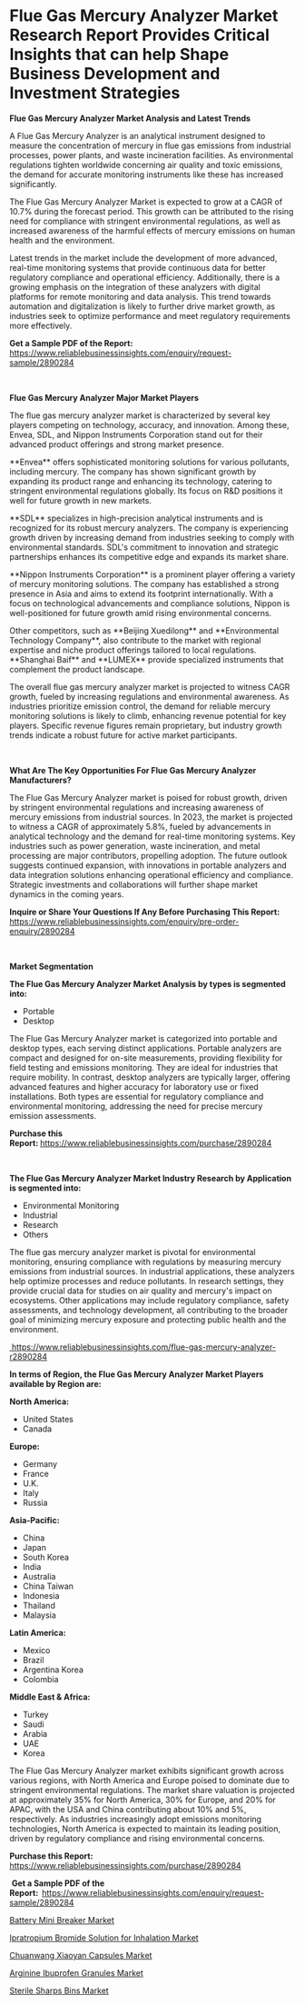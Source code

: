 <p><h1>Flue Gas Mercury Analyzer Market Research Report Provides Critical Insights that can help Shape Business Development and Investment Strategies</h1></p><p><strong>Flue Gas Mercury Analyzer Market Analysis and Latest Trends</strong></p>
<p><p>A Flue Gas Mercury Analyzer is an analytical instrument designed to measure the concentration of mercury in flue gas emissions from industrial processes, power plants, and waste incineration facilities. As environmental regulations tighten worldwide concerning air quality and toxic emissions, the demand for accurate monitoring instruments like these has increased significantly. </p><p>The Flue Gas Mercury Analyzer Market is expected to grow at a CAGR of 10.7% during the forecast period. This growth can be attributed to the rising need for compliance with stringent environmental regulations, as well as increased awareness of the harmful effects of mercury emissions on human health and the environment. </p><p>Latest trends in the market include the development of more advanced, real-time monitoring systems that provide continuous data for better regulatory compliance and operational efficiency. Additionally, there is a growing emphasis on the integration of these analyzers with digital platforms for remote monitoring and data analysis. This trend towards automation and digitalization is likely to further drive market growth, as industries seek to optimize performance and meet regulatory requirements more effectively.</p></p>
<p><strong>Get a Sample PDF of the Report:&nbsp;</strong> <a href="https://www.reliablebusinessinsights.com/enquiry/request-sample/2890284?utm_campaign=75&utm_medium=2&utm_source=Github&utm_content=ia&utm_term=14032025&utm_id=flue-gas-mercury-analyzer">https://www.reliablebusinessinsights.com/enquiry/request-sample/2890284</a></p>
<p>&nbsp;</p>
<p><strong>Flue Gas Mercury Analyzer Major Market Players</strong></p>
<p><p>The flue gas mercury analyzer market is characterized by several key players competing on technology, accuracy, and innovation. Among these, Envea, SDL, and Nippon Instruments Corporation stand out for their advanced product offerings and strong market presence.</p><p>**Envea** offers sophisticated monitoring solutions for various pollutants, including mercury. The company has shown significant growth by expanding its product range and enhancing its technology, catering to stringent environmental regulations globally. Its focus on R&D positions it well for future growth in new markets.</p><p>**SDL** specializes in high-precision analytical instruments and is recognized for its robust mercury analyzers. The company is experiencing growth driven by increasing demand from industries seeking to comply with environmental standards. SDL's commitment to innovation and strategic partnerships enhances its competitive edge and expands its market share.</p><p>**Nippon Instruments Corporation** is a prominent player offering a variety of mercury monitoring solutions. The company has established a strong presence in Asia and aims to extend its footprint internationally. With a focus on technological advancements and compliance solutions, Nippon is well-positioned for future growth amid rising environmental concerns.</p><p>Other competitors, such as **Beijing Xuedilong** and **Environmental Technology Company**, also contribute to the market with regional expertise and niche product offerings tailored to local regulations. **Shanghai Baif** and **LUMEX** provide specialized instruments that complement the product landscape.</p><p>The overall flue gas mercury analyzer market is projected to witness CAGR growth, fueled by increasing regulations and environmental awareness. As industries prioritize emission control, the demand for reliable mercury monitoring solutions is likely to climb, enhancing revenue potential for key players. Specific revenue figures remain proprietary, but industry growth trends indicate a robust future for active market participants.</p></p>
<p>&nbsp;</p>
<p><strong>What Are The Key Opportunities For Flue Gas Mercury Analyzer Manufacturers?</strong></p>
<p><p>The Flue Gas Mercury Analyzer market is poised for robust growth, driven by stringent environmental regulations and increasing awareness of mercury emissions from industrial sources. In 2023, the market is projected to witness a CAGR of approximately 5.8%, fueled by advancements in analytical technology and the demand for real-time monitoring systems. Key industries such as power generation, waste incineration, and metal processing are major contributors, propelling adoption. The future outlook suggests continued expansion, with innovations in portable analyzers and data integration solutions enhancing operational efficiency and compliance. Strategic investments and collaborations will further shape market dynamics in the coming years.</p></p>
<p><strong>Inquire or Share Your Questions If Any Before Purchasing This Report:</strong> <a href="https://www.reliablebusinessinsights.com/enquiry/pre-order-enquiry/2890284?utm_campaign=75&utm_medium=2&utm_source=Github&utm_content=ia&utm_term=14032025&utm_id=flue-gas-mercury-analyzer">https://www.reliablebusinessinsights.com/enquiry/pre-order-enquiry/2890284</a></p>
<p>&nbsp;</p>
<p><strong>Market Segmentation</strong></p>
<p><strong>The Flue Gas Mercury Analyzer Market Analysis by types is segmented into:</strong></p>
<p><ul><li>Portable</li><li>Desktop</li></ul></p>
<p><p>The Flue Gas Mercury Analyzer market is categorized into portable and desktop types, each serving distinct applications. Portable analyzers are compact and designed for on-site measurements, providing flexibility for field testing and emissions monitoring. They are ideal for industries that require mobility. In contrast, desktop analyzers are typically larger, offering advanced features and higher accuracy for laboratory use or fixed installations. Both types are essential for regulatory compliance and environmental monitoring, addressing the need for precise mercury emission assessments.</p></p>
<p><strong>Purchase this Report:&nbsp;</strong><a href="https://www.reliablebusinessinsights.com/purchase/2890284?utm_campaign=75&utm_medium=2&utm_source=Github&utm_content=ia&utm_term=14032025&utm_id=flue-gas-mercury-analyzer">https://www.reliablebusinessinsights.com/purchase/2890284</a></p>
<p>&nbsp;</p>
<p><strong>The Flue Gas Mercury Analyzer Market Industry Research by Application is segmented into:</strong></p>
<p><ul><li>Environmental Monitoring</li><li>Industrial</li><li>Research</li><li>Others</li></ul></p>
<p><p>The flue gas mercury analyzer market is pivotal for environmental monitoring, ensuring compliance with regulations by measuring mercury emissions from industrial sources. In industrial applications, these analyzers help optimize processes and reduce pollutants. In research settings, they provide crucial data for studies on air quality and mercury's impact on ecosystems. Other applications may include regulatory compliance, safety assessments, and technology development, all contributing to the broader goal of minimizing mercury exposure and protecting public health and the environment.</p></p>
<p><a href="https://www.reliablebusinessinsights.com/flue-gas-mercury-analyzer-r2890284?utm_campaign=75&utm_medium=2&utm_source=Github&utm_content=ia&utm_term=14032025&utm_id=flue-gas-mercury-analyzer">&nbsp;https://www.reliablebusinessinsights.com/flue-gas-mercury-analyzer-r2890284</a></p>
<p><strong>In terms of Region, the Flue Gas Mercury Analyzer Market Players available by Region are:</strong></p>
<p>
    <p> <strong> North America: </strong>
        <ul>
            <li>United States</li>
            <li>Canada</li>
        </ul>
        </p> 
    <p> <strong> Europe: </strong>
        <ul>
            <li>Germany</li>
            <li>France</li>
            <li>U.K.</li>
            <li>Italy</li>
            <li>Russia</li>
        </ul>
        </p> 
    <p> <strong> Asia-Pacific: </strong>
        <ul>
            <li>China</li>
            <li>Japan</li>
            <li>South Korea</li>
            <li>India</li>
            <li>Australia</li>
            <li>China Taiwan</li>
            <li>Indonesia</li>
            <li>Thailand</li>
            <li>Malaysia</li>
        </ul>
        </p> 
    <p> <strong> Latin America: </strong>
        <ul>
            <li>Mexico</li>
            <li>Brazil</li>
            <li>Argentina Korea</li>
            <li>Colombia</li>
        </ul>
        </p> 
    <p> <strong> Middle East & Africa: </strong>
        <ul>
            <li>Turkey</li>
            <li>Saudi</li>
            <li>Arabia</li>
            <li>UAE</li>
            <li>Korea</li>
        </ul>
    </p>
    </p>
<p><p>The Flue Gas Mercury Analyzer market exhibits significant growth across various regions, with North America and Europe poised to dominate due to stringent environmental regulations. The market share valuation is projected at approximately 35% for North America, 30% for Europe, and 20% for APAC, with the USA and China contributing about 10% and 5%, respectively. As industries increasingly adopt emissions monitoring technologies, North America is expected to maintain its leading position, driven by regulatory compliance and rising environmental concerns.</p></p>
<p><strong>Purchase this Report: </strong><a href="https://www.reliablebusinessinsights.com/purchase/2890284?utm_campaign=75&utm_medium=2&utm_source=Github&utm_content=ia&utm_term=14032025&utm_id=flue-gas-mercury-analyzer">https://www.reliablebusinessinsights.com/purchase/2890284</a></p>
<p>&nbsp;<strong>Get a Sample PDF of the Report:&nbsp;&nbsp;</strong><a href="https://www.reliablebusinessinsights.com/enquiry/request-sample/2890284?utm_campaign=75&utm_medium=2&utm_source=Github&utm_content=ia&utm_term=14032025&utm_id=flue-gas-mercury-analyzer">https://www.reliablebusinessinsights.com/enquiry/request-sample/2890284</a></p>
<p><strong></strong></p>
<p><p><a href="https://github.com/abuegalawixo/Market-Research-Report-List-1/blob/main/battery-mini-breaker-market.md?utm_campaign=75&utm_medium=2&utm_source=Github&utm_content=ia&utm_term=14032025&utm_id=flue-gas-mercury-analyzer">Battery Mini Breaker Market</a></p><p><a href="https://github.com/cernkomlkawi/Market-Research-Report-List-1/blob/main/ipratropium-bromide-solution-for-inhalation-market.md?utm_campaign=75&utm_medium=2&utm_source=Github&utm_content=ia&utm_term=14032025&utm_id=flue-gas-mercury-analyzer">Ipratropium Bromide Solution for Inhalation Market</a></p><p><a href="https://github.com/boonegoicks7/Market-Research-Report-List-1/blob/main/chuanwang-xiaoyan-capsules-market.md?utm_campaign=75&utm_medium=2&utm_source=Github&utm_content=ia&utm_term=14032025&utm_id=flue-gas-mercury-analyzer">Chuanwang Xiaoyan Capsules Market</a></p><p><a href="https://github.com/godutetraeva/Market-Research-Report-List-1/blob/main/arginine-ibuprofen-granules-market.md?utm_campaign=75&utm_medium=2&utm_source=Github&utm_content=ia&utm_term=14032025&utm_id=flue-gas-mercury-analyzer">Arginine Ibuprofen Granules Market</a></p><p><a href="https://github.com/trossdushi7u/Market-Research-Report-List-1/blob/main/sterile-sharps-bins-market.md?utm_campaign=75&utm_medium=2&utm_source=Github&utm_content=ia&utm_term=14032025&utm_id=flue-gas-mercury-analyzer">Sterile Sharps Bins Market</a></p></p>